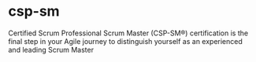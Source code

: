 # csp-sm
Certified Scrum Professional Scrum Master (CSP-SM®) certification is the final step in your Agile journey to distinguish yourself as an experienced and leading Scrum Master
